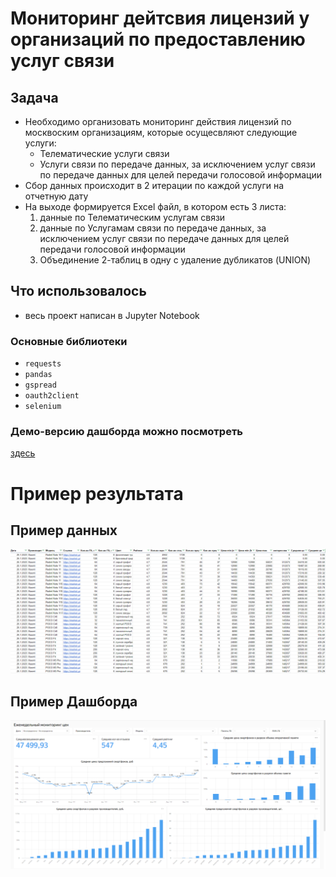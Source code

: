 # Мониторинг дейтсвия лицензий у организаций по предоставлению услуг связи
## Задача
- Необходимо организовать мониторинг действия лицензий по москвоским организациям, которые осущесвляют следующие услуги:
    - Телематические услуги связи
    - Услуги связи по передаче данных, за исключением услуг связи по передаче данных для целей передачи голосовой информации
- Сбор данных происходит в 2 итерации по каждой услуги на отчетную дату
- На выходе формируется Excel файл, в котором есть 3 листа:
    1. данные по Телематическим услугам связи
    2. данные по Услугамам связи по передаче данных, за исключением услуг связи по передаче данных для целей передачи голосовой информации
    3. Объединение 2-таблиц в одну с удаление дубликатов (UNION)
## Что использовалось
- весь проект написан в Jupyter Notebook
### Основные библиотеки
- ```requests```
- ```pandas```
- ```gspread```
- ```oauth2client```
- ```selenium```
### Демо-версию дашборда можно посмотреть
[здесь](https://datalens.yandex.ru/8219beu2povoy-ezhenedelnyy-monitoring-cen)
# Пример результата
## Пример данных
![Пример данных](https://github.com/GLaDOS070/personal_projects/blob/main/auto_monitoring/%D0%9F%D1%80%D0%B8%D0%BC%D0%B5%D1%80%20%D0%B4%D0%B0%D0%BD%D0%BD%D1%8B%D1%85.png)
## Пример Дашборда
![Пример Дашборда](https://github.com/GLaDOS070/personal_projects/blob/main/auto_monitoring/%D0%BF%D1%80%D0%B8%D0%BC%D0%B5%D1%80%20%D0%B4%D0%B0%D1%88%D0%B1%D0%BE%D1%80%D0%B4%D0%B0.png)
